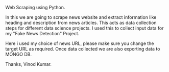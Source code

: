 Web Scraping using Python.

In this we are going to scrape news website and extract information like heading and description from news articles. This acts as data collection steps for
different data science projects. I used this to collect input data for my "Fake News Detection" Project.

Here i used my choice of news URL, please make sure you change the target URL as required. Once data collected we are also exporting data to MONGO DB. 

Thanks,
Vinod Kumar.
